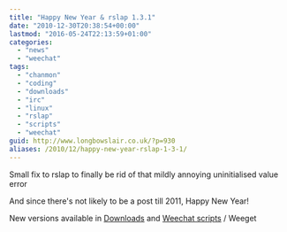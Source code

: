 ```yaml
---
title: "Happy New Year & rslap 1.3.1"
date: "2010-12-30T20:38:54+00:00"
lastmod: "2016-05-24T22:13:59+01:00"
categories: 
  - "news"
  - "weechat"
tags: 
  - "chanmon"
  - "coding"
  - "downloads"
  - "irc"
  - "linux"
  - "rslap"
  - "scripts"
  - "weechat"
guid: http://www.longbowslair.co.uk/?p=930
aliases: /2010/12/happy-new-year-rslap-1-3-1/
---
```


Small fix to rslap to finally be rid of that mildly annoying uninitialised value error

And since there's not likely to be a post till 2011, Happy New Year!

New versions available in [Downloads](/downloads/) and [Weechat scripts](http://www.weechat.org/scripts/) / Weeget
